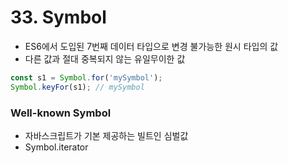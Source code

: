 # 33. Symbol

- ES6에서 도입된 7번째 데이터 타입으로 변경 불가능한 원시 타입의 값
- 다른 값과 절대 중복되지 않는 유일무이한 값

```js
const s1 = Symbol.for('mySymbol');
Symbol.keyFor(s1); // mySymbol
```

### Well-known Symbol

- 자바스크립트가 기본 제공하는 빌트인 심벌값
- Symbol.iterator
